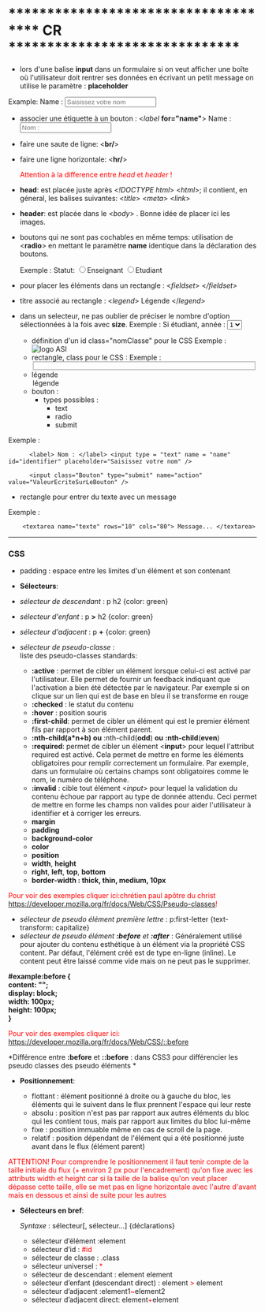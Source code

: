 # ************************************ CR ******************************


* lors d'une balise **input** dans un formulaire si on veut afficher une boîte où l'utilisateur doit rentrer ses données en écrivant un petit message on utilise le paramètre : __placeholder__

 Example:
 <label> Name : </label> <input type = "text" name = "monNom" id ="name" placeholder="Saisissez votre nom" />

* associer une étiquette à un bouton : <*label* __for="name"__> Name : </label><input type="text" name="monNom" id="name" placeholder="Nom :"/>
* faire une saute de ligne: <__br/__>
* faire une ligne horizontale: <__hr/__>

  <span style="color:red"> Attention à la difference entre *head* et *header* ! </span>

* __head__: est placée juste après <*!DOCTYPE html*> <*html*>; il contient, en géneral, les balises suivantes: <*title*> <*meta*> <*link*>
* __header__: est placée dans le <*body*> . Bonne idée de placer ici les images.
* boutons qui ne sont pas cochables en même temps: utilisation de <**radio**> en mettant le paramètre **name** identique dans la déclaration des boutons.

  Exemple :
         <label> Statut:  </label> <input type="radio" name="statut" id="enseignant" /><label for="enseignant">Enseignant</label>
        <input type="radio" name="statut" id="etudiant"/><label for="etudiant">Etudiant</label> <!--meme nom dans variable "name" pour qu'on ne puisse sélectionner que l'un des 2-->

* pour placer les éléments dans un rectangle : <*fieldset*> <*/fieldset*>
* titre associé au rectangle : <*legend*> Légende </*legend*>

* dans un selecteur, ne pas oublier de préciser le nombre d'option sélectionnées à la fois avec __size__.
Exemple :
      <label>Si étudiant, année : </label> <select name="annee" size="1">
      <option value="1">1</option>
      <option value="2">2</option>


    * définition d'un id class="nomClasse" pour le CSS
  Exemple :
          <img src="nomImage.png" alt="logo ASI" class="logo"/>
    * rectangle, class pour le CSS :
  Exemple :
          <fieldset class="nomClasse"> </fielset>
  * légende
        <legend class="nomClasse">légende</legend>
  * bouton :
    * types possibles :
      * text
      * radio
      * submit

Exemple :

          <label> Nom : </label> <input type = "text" name = "name" id="identifier" placeholder="Saisissez votre nom" />

          <input class="Bouton" type="submit" name="action" value="ValeurEcriteSurLeBouton" />
  * rectangle pour entrer du texte avec un message

Exemple :

        <textarea name="texte" rows="10" cols="80"> Message... </textarea>


___

### CSS

* padding : espace entre les limites d'un élément et son contenant

* __Sélecteurs__:
 * *sélecteur de descendant* : p h2 {color: green}
 * *sélecteur d'enfant* : p __>__ h2 {color: green}
 * *sélecteur d'adjacent* : p __+__ {color: green}
 * *sélecteur de pseudo-classe* :  
    liste des pseudo-classes standards:
      * __:active__ : permet de cibler un élément lorsque celui-ci est activé par l'utilisateur. Elle permet de fournir un feedback indiquant que l'activation a bien été détectée par le navigateur. Par exemple si on clique sur un lien qui est de base en bleu il se transforme en rouge
      * __:checked__ : le statut du contenu
      * __:hover__ : position souris
      * __:first-child__:  permet de cibler un élément qui est le premier élément fils par rapport à son élément parent.
      * __:nth-child(a*n+b)__ __ou__ :nth-child(__odd__) __ou__ __:nth-child__(__even__)
      * __:required__: permet de cibler un élément <__input__> pour lequel l'attribut required est activé. Cela permet de mettre en forme les éléments obligatoires pour remplir correctement un formulaire. Par exemple, dans un formulaire où certains champs sont obligatoires comme le nom, le numéro de téléphone.
      * __:invalid__ : cible tout élément <*input*> pour lequel la validation du contenu échoue par rapport au type de donnée attendu. Ceci permet de mettre en forme les champs non valides pour aider l'utilisateur à identifier et à corriger les erreurs.
      * __margin__
      * __padding__
      * __background-color__
      * __color__
      * __position__
      * __width__, __height__
      * __right__, __left__, __top__, __bottom__
      * __border-width : thick, thin, medium, 10px__


  <span style="color:red"> Pour voir des exemples cliquer ici:chrétien paul apôtre du christ https://developer.mozilla.org/fr/docs/Web/CSS/Pseudo-classes! </span>

 * *sélecteur de pseudo élément première lettre* : p:first-letter {text-transform: capitalize}
 * *sélecteur de pseudo élément __:before__ et __:after__* : Généralement utilisé pour ajouter du contenu esthétique à un élément via la propriété CSS content. Par défaut, l'élément créé est de type en-ligne (inline). Le content peut être laissé comme vide mais on ne peut pas le supprimer.


 __#example:before {</br>
   content: ""; </br>
   display: block; </br>
   width: 100px;</br>
   height: 100px;</br>
}__

<span style="color:red"> Pour voir des exemples cliquer ici: https://developer.mozilla.org/fr/docs/Web/CSS/::before</span>

*Différence entre __:before__ et __::before__ : dans CSS3  pour différencier les pseudo classes des pseudo éléments *


* __Positionnement__:

    * flottant : élément positionné à droite ou à gauche du bloc, les éléments qui le suivent dans le flux prennent l'espace qui leur reste
    * absolu : position n'est pas par rapport aux autres éléments du bloc qui les contient tous, mais par rapport aux limites du bloc lui-même
    * fixe : position immuable même en cas de scroll de la page.
    * relatif : position dépendant de l'élément qui a été positionné juste avant dans le flux (élément parent)

<span style="color:red"> ATTENTION! Pour comprendre le positionnement il faut tenir compte de la taille initiale du flux (+ environ 2 px pour l'encadrement) qu'on fixe avec les attributs width et height car si la taille de la balise qu'on veut placer dépasse cette taille, elle se met pas en ligne horizontale avec l'autre d'avant mais en dessous et ainsi de suite pour les autres</span>
* __Sélecteurs en bref__:

  *Syntaxe* : sélecteur[, sélecteur...] {déclarations}
  * sélecteur d’élément :element
  * sélecteur d’id : <span style="color:red">#id</span>
  * sélecteur de classe : <span style="color:red">.</span>class
  * sélecteur universel : <span style="color:red"> * </span>
  * sélecteur de descendant : element element
  * sélecteur d’enfant (descendant direct) : element<span style="color:red"> > </span>element
  * sélecteur d’adjacent :element1<span style="color:red">~</span>element2
  * sélecteur d’adjacent direct: element<span style="color:red">+</span>element
